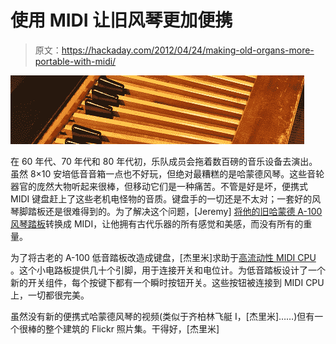 # 使用 MIDI 让旧风琴更加便携

> 原文：<https://hackaday.com/2012/04/24/making-old-organs-more-portable-with-midi/>

![](img/918b01c5eed80713757c4d5d7b87b804.png "bass")

在 60 年代、70 年代和 80 年代初，乐队成员会拖着数百磅的音乐设备去演出。虽然 8×10 安培低音音箱一点也不好玩，但绝对最糟糕的是哈蒙德风琴。这些音轮器官的庞然大物听起来很棒，但移动它们是一种痛苦。不管是好是坏，便携式 MIDI 键盘赶上了这些老机电怪物的音质。键盘手的一切还是不太对；一套好的风琴脚踏板还是很难得到的。为了解决这个问题，[Jeremy] [将他的旧哈蒙德 A-100 风琴踏板](http://forum.highlyliquid.com/showthread.php?t=691)转换成 MIDI，让他拥有古代乐器的所有感觉和美感，而没有所有的重量。

为了将古老的 A-100 低音踏板改造成键盘，[杰里米]求助于[高流动性 MIDI CPU](http://store.highlyliquid.com/collections/midi-controllers/products/midi-cpu) 。这个小电路板提供几十个引脚，用于连接开关和电位计。为低音踏板设计了一个新的开关组件，每个按键下都有一个瞬时按钮开关。这些按钮被连接到 MIDI CPU 上，一切都很完美。

虽然没有新的便携式哈蒙德风琴的视频(类似于齐柏林飞艇 I，[杰里米]……)但有一个很棒的整个建筑的 Flickr 照片集。干得好，[杰里米]